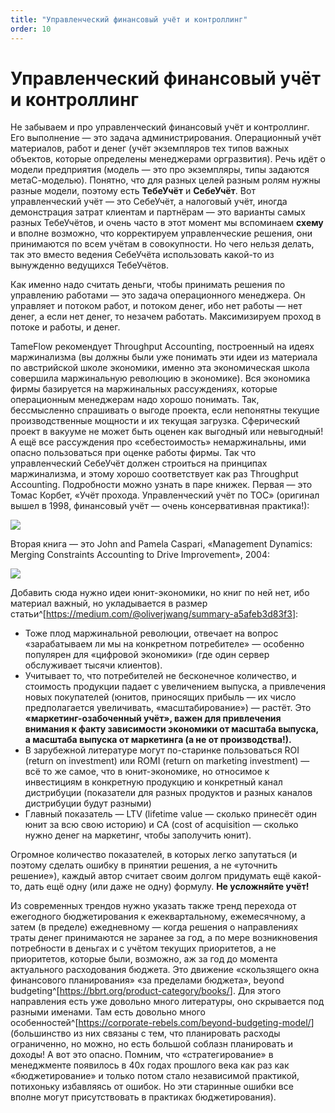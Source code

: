 ```yaml
---
title: "Управленческий финансовый учёт и контроллинг"
order: 10
---
```


# Управленческий финансовый учёт и контроллинг

Не забываем и про управленческий финансовый учёт и контроллинг. Его выполнение — это задача администрирования. Операционный учёт материалов, работ и денег (учёт экземпляров тех типов важных объектов, которые определены менеджерами оргразвития). Речь идёт о модели предприятия (модель — это про экземпляры, типы задаются метаС-моделью). Понятно, что для разных целей разным ролям нужны разные модели, поэтому есть **ТебеУчёт** и **СебеУчёт**. Вот управленческий учёт — это СебеУчёт, а налоговый учёт, иногда демонстрация затрат клиентам и партнёрам — это варианты самых разных ТебеУчётов, и очень часто в этот момент мы вспоминаем **схему** и вполне возможно, что корректируем управленческие решения, они принимаются по всем учётам в совокупности. Но чего нельзя делать, так это вместо ведения СебеУчёта использовать какой-то из вынужденно ведущихся ТебеУчётов.

Как именно надо считать деньги, чтобы принимать решения по управлению работами — это задача операционного менеджера. Он управляет и потоком работ, и потоком денег, ибо нет работы — нет денег, а если нет денег, то незачем работать. Максимизируем проход в потоке и работы, и денег.

TameFlow рекомендует Throughput Accounting, построенный на идеях маржинализма (вы должны были уже понимать эти идеи из материала по австрийской школе экономики, именно эта экономическая школа совершила маржинальную революцию в экономике). Вся экономика фирмы базируется на маржинальных рассуждениях, которые операционным менеджерам надо хорошо понимать. Так, бессмысленно спрашивать о выгоде проекта, если непонятны текущие производственные мощности и их текущая загрузка. Сферический проект в вакууме не может быть оценен как выгодный или невыгодный! А ещё все рассуждения про «себестоимость» немаржинальны, ими опасно пользоваться при оценке работы фирмы. Так что управленческий СебеУчёт должен строиться на принципах маржинализма, и этому хорошо соответствует как раз Throughput Accounting. Подробности можно узнать в паре книжек. Первая — это Томас Корбет, «Учёт прохода. Управленческий учёт по ТОС» (оригинал вышел в 1998, финансовый учёт — очень консервативная практика!):

![](/ru/systems-management/68.png)

Вторая книга — это John and Pamela Caspari, «Management Dynamics: Merging Constraints Accounting to Drive Improvement», 2004:

![](/ru/systems-management/69.png)

Добавить сюда нужно идеи юнит-экономики, но книг по ней нет, ибо материал важный, но укладывается в размер статьи^[<https://medium.com/@oliverjwang/summary-a5afeb3d83f3>]:

* Тоже плод маржинальной революции, отвечает на вопрос «зарабатываем ли мы на конкретном потребителе» — особенно популярен для «цифровой экономики» (где один сервер обслуживает тысячи клиентов).
* Учитывает то, что потребителей не бесконечное количество, и стоимость продукции падает с увеличением выпуска, а привлечения новых покупателей (юнитов, приносящих прибыль — их число предполагается увеличивать, «масштабирование») — растёт. Это **«маркетинг-озабоченный учёт», важен для привлечения внимания к факту зависимости экономики от масштаба выпуска, а масштаба выпуска от маркетинга (а не от производства!).**
* В зарубежной литературе могут по-старинке пользоваться ROI (return on investment) или ROMI (return on marketing investment) — всё то же самое, что в юнит-экономике, но относимое к инвестициям в конкретную продукцию и конкретный канал дистрибуции (показатели для разных продуктов и разных каналов дистрибуции будут разными)
* Главный показатель — LTV (lifetime value — сколько принесёт один юнит за всю свою историю) и CA (cost of acquisition — сколько нужно денег на маркетинг, чтобы заполучить юнит).

Огромное количество показателей, в которых легко запутаться (и поэтому сделать ошибку в принятии решения, а не «уточнить решение»), каждый автор считает своим долгом придумать ещё какой-то, дать ещё одну (или даже не одну) формулу. **Не усложняйте учёт!**

Из современных трендов нужно указать также тренд перехода от ежегодного бюджетирования к ежеквартальному, ежемесячному, а затем (в пределе) ежедневному — когда решения о направлениях траты денег принимаются не заранее за год, а по мере возникновения потребности в деньгах и с учётом текущих приоритетов, а не приоритетов, которые были, возможно, аж за год до момента актуального расходования бюджета. Это движение «скользящего окна финансового планирования» «за пределами бюджета», beyond budgeting^[<https://bbrt.org/product-category/books/>]. Для этого направления есть уже довольно много литературы, оно скрывается под разными именами. Там есть довольно много особенностей^[<https://corporate-rebels.com/beyond-budgeting-model/>] (большинство из них связаны с тем, что планировать расходы ограниченно, но можно, но есть большой соблазн планировать и доходы! А вот это опасно. Помним, что «стратегирование» в менеджменте появилось в 40х годах прошлого века как раз как «бюджетирование» и только потом стало независимой практикой, потихоньку избавляясь от ошибок. Но эти старинные ошибки все вполне могут присутствовать в практиках бюджетирования).